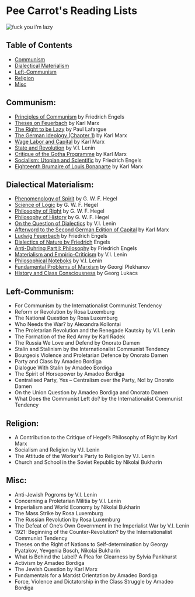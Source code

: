 # Pee Carrot's Reading Lists
![fuck you i'm lazy](left-communist.png)

## Table of Contents
* [Communism](#communism)
* [Dialectical Materialism](#dialectical-materialism)
* [Left-Communism](#left-communism)
* [Religion](#religion)
* [Misc](#misc)

## Communism:

* [Principles of Communism](https://marxists.org/archive/marx/works/1847/11/prin-com.htm) by Friedrich Engels
* [Theses on Feuerbach](https://marxists.org/archive/marx/works/1845/theses/theses.htm) by Karl Marx
* [The Right to be Lazy](https://marxists.org/archive/lafargue/1883/lazy/) by Paul Lafargue
* [The German Ideology (Chapter 1)](https://marxists.org/archive/marx/works/1845/german-ideology/ch01.htm) by Karl Marx
* [Wage Labor and Capital](https://marxists.org/archive/marx/works/1847/wage-labour/) by Karl Marx
* [State and Revolution](https://marxists.org/archive/lenin/works/1917/staterev/) by V.I. Lenin
* [Critique of the Gotha Programme](https://marxists.org/archive/marx/works/1875/gotha/) by Karl Marx
* [Socialism: Utopian and Scientific](https://marxists.org/archive/marx/works/1880/soc-utop/index.htm) by Friedrich Engels
* [Eighteenth Brumaire of Louis Bonaparte](https://marxists.org/archive/marx/works/1852/18th-brumaire/) by Karl Marx

## Dialectical Materialism:

* [Phenomenology of Spirit](https://libcom.org/files/Georg%20Wilhelm%20Friedrich%20Hegel%20-%20The%20Phenomenology%20of%20Spirit%20(Terry%20Pinkard%20Translation).pdf) by G. W. F. Hegel
* [Science of Logic](https://www.marxists.org/reference/archive/hegel/works/hl/hlconten.htm) by G. W. F. Hegel
* [Philosophy of Right](https://hscif.org/wp-content/uploads/2018/04/Hegel-Phil-of-Right.pdf) by G. W. F. Hegel
* [Philosophy of History](https://socialsciences.mcmaster.ca/~econ/ugcm/3ll3/hegel/history.pdf) by G. W. F. Hegel
* [On the Question of Dialectics](https://marxists.org/archive/lenin/works/1915/misc/x02.htm) by V.I. Lenin
* [Afterword to the Second German Edition of Capital](https://marxists.org/archive/marx/works/1867-c1/p3.htm) by Karl Marx
* [Ludwig Feuerbach](https://marxists.org/archive/marx/works/1886/ludwig-feuerbach/index.htm) by Friedrich Engels
* [Dialectics of Nature by Friedrich](https://marxists.org/archive/marx/works/1883/don/index.htm) Engels
* [Anti-Duhring Part I: Philosophy](https://marxists.org/archive/marx/works/1877/anti-duhring/) by Friedrich Engels
* [Materialism and Empirio-Criticism](https://marxists.org/archive/lenin/works/1908/mec/) by V.I. Lenin
* [Philosophical Noteboks](https://marxists.org/archive/lenin/works/cw/volume38.htm) by V.I. Lenin
* [Fundamental Problems of Marxism](https://marxists.org/archive/plekhanov/1907/fundamental-problems.htm) by Georgi Plekhanov
* [History and Class Consciousness](https://marxists.org/archive/lukacs/works/history/index.htm) by Georg Lukacs

## Left-Communism:

* For Communism by the Internationalist Communist Tendency
* Reform or Revolution by Rosa Luxemburg
* The National Question by Rosa Luxemburg
* Who Needs the War? by Alexandra Kollontai
* The Proletarian Revolution and the Renegade Kautsky by V.I. Lenin
* The Formation of the Red Army by Karl Radek
* The Russia We Love and Defend by Onorato Damen
* Stalin and Stalinism by the Internationalist Communist Tendency
* Bourgeois Violence and Proletarian Defence by Onorato Damen
* Party and Class by Amadeo Bordiga
* Dialogue With Stalin by Amadeo Bordiga 
* The Spirit of Horsepower by Amadeo Bordiga
* Centralised Party, Yes – Centralism over the Party, No! by Onorato Damen
* On the Union Question by Amadeo Bordiga and Onorato Damen
* What Does the Communist Left do? by the Internationalist Communist Tendency

## Religion:

* A Contribution to the Critique of Hegel’s Philosophy of Right by Karl Marx 
* Socialism and Religion by V.I. Lenin
* The Attitude of the Worker's Party to Religion by V.I. Lenin
* Church and School in the Soviet Republic by Nikolai Bukharin

## Misc:

* Anti-Jewish Pogroms by V.I. Lenin
* Concerning a Proletarian Militia by V.I. Lenin
* Imperialism and World Economy by Nikolai Bukharin
* The Mass Strike by Rosa Luxemburg
* The Russian Revolution by Rosa Luxemburg
* The Defeat of One’s Own Government in the Imperialist War by V.I. Lenin
* 1921: Beginning of the Counter-Revolution? by the Internationalist Communist Tendency
* Theses on the Right of Nations to Self-determination by Georgy Pyatakov, Yevgenia Bosch, Nikolai Bukharin
* What is Behind the Label? A Plea for Clearness by Sylvia Pankhurst
* Activism by Amadeo Bordiga
* The Jewish Question by Karl Marx
* Fundamentals for a Marxist Orientation by Amadeo Bordiga 
* Force, Violence and Dictatorship in the Class Struggle by Amadeo Bordiga
